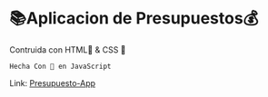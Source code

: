 # 📚Aplicacion de Presupuestos💰
Contruida con HTML📙 & CSS 📘 

    Hecha Con 💛 en JavaScript
    
Link: [Presupuesto-App](http://https://github.com/brayanrodallega/aplicacion-presupuesto "Presupuesto-App")
